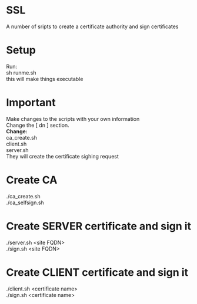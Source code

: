 # SSL
A number of sripts to create a certificate authority and sign certificates

# Setup
Run:<br>
sh runme.sh<br>
this will make things executable

# Important
Make changes to the scripts with your own information<br>
Change the [ dn ] section.<br>
<b>Change:</b><br>
ca_create.sh<br>
client.sh<br>
server.sh<br>
They will create the certificate sighing request

# Create CA
./ca_create.sh <br>
./ca_selfsign.sh

# Create SERVER certificate and sign it
./server.sh &#60;site FQDN&#62; <br>
./sign.sh &#60;site FQDN&#62;

# Create CLIENT certificate and sign it
./client.sh &#60;certificate name&#62; <br>
./sign.sh &#60;certificate name&#62;

